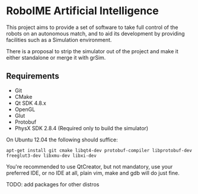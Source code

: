 RoboIME Artificial Intelligence
===============================


This project aims to provide a set of software to take full control of the
robots on an autonomous match, and to aid its development by providing
facilities such as a Simulation environment.

There is a proposal to strip the simulator out of the project and make it either
standalone or merge it with grSim.


Requirements
------------

- Git
- CMake
- Qt SDK 4.8.x
- OpenGL
- Glut
- Protobuf
- PhysX SDK 2.8.4 (Required only to build the simulator)

On Ubuntu 12.04 the following should suffice:

    apt-get install git cmake libqt4-dev protobuf-compiler libprotobuf-dev freeglut3-dev libxmu-dev libxi-dev

You're recommended to use QtCreator, but not mandatory, use your preferred IDE,
or no IDE at all, plain vim, make and gdb will do just fine.

TODO: add packages for other distros

